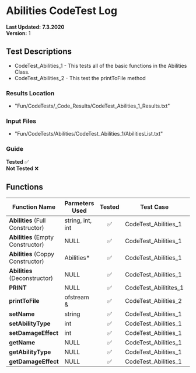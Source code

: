 # Abilities CodeTest Log

__Last Updated:__  __7.3.2020__ <br />
__Version:__ 1

## Test Descriptions
- CodeTest_Abilities_1 - This tests all of the basic functions in the Abilities Class.
- CodeTest_Abilities_2 - This test the printToFile method

### Results Location
- "Fun/CodeTests/_Code_Results/CodeTest_Abilities_1_Results.txt"

### Input Files
- "Fun/CodeTests/Abilities/CodeTest_Abilities_1/AbilitiesList.txt"

### Guide
__Tested__ :white_check_mark:
<br />
__Not Tested__ :x: 

## Functions

|Function Name |Parmeters Used | Tested | Test Case | Test Date | Results |
|---|---|:---:|---|---|---
__Abilities__ (Full Constructor) | string, int, int | :white_check_mark: | CodeTest_Abilities_1 | __7.3.2020__ | Success
__Abilities__ (Empty Constructor) | NULL | :white_check_mark: | CodeTest_Abilities_1 | __7.3.2020__| Success
__Abilities__ (Coppy Constructor) | Abilities* | :white_check_mark: | CodeTest_Abilities_1 | __7.3.2020__| Success
__Abilities__ (Deconstructor) | NULL | :white_check_mark: | CodeTest_Abilities_1 | __7.3.2020__ | Success
__PRINT__ | NULL | :white_check_mark: | CodeTest_Abilitites_1 | __7.3.2020__ | Success
__printToFile__ | ofstream & | :white_check_mark: | CodeTest_Abilities_2 | __7.4.2020__ | Success 
__setName__ | string | :white_check_mark: | CodeTest_Abilities_1 | __7.3.2020__ | Success
__setAbilityType__ | int |:white_check_mark: | CodeTest_Abilities_1 | __7.3.2020__ | Success
__setDamageEffect__ | int |:white_check_mark: | CodeTest_Abilities_1 | __7.3.2020__ | Success
__getName__ | NULL | :white_check_mark: | CodeTest_Abilities_1 | __7.3.2020__ | Success
__getAbilityType__ | NULL | :white_check_mark: | CodeTest_Abilities_1 | __7.3.2020__ | Success
__getDamageEffect__ | NULL | :white_check_mark: | CodeTest_Abilities_1 | __7.3.2020__ | Success
